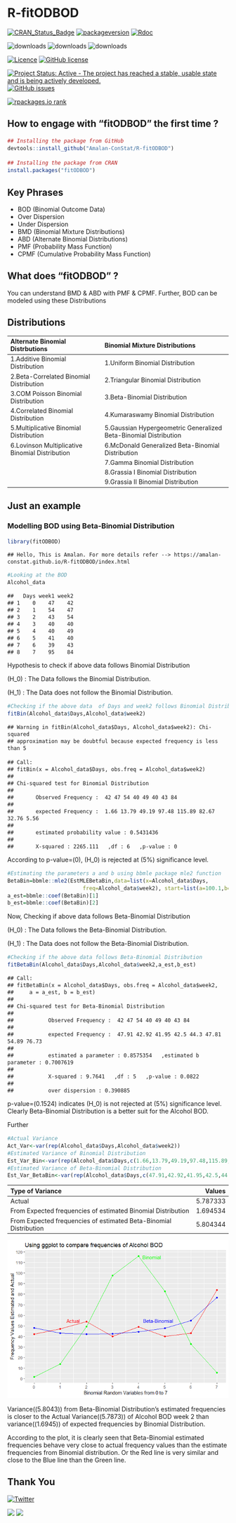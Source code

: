 R-fitODBOD
================

[![CRAN\_Status\_Badge](http://www.r-pkg.org/badges/version-last-release/fitODBOD)](https://cran.r-project.org/package=fitODBOD)
[![packageversion](https://img.shields.io/badge/Package%20version-1.2.0-orange.svg?style=flat-square)](commits/master)
[![Rdoc](http://www.rdocumentation.org/badges/version/fitODBOD)](http://www.rdocumentation.org/packages/fitODBOD)

![downloads](http://cranlogs.r-pkg.org/badges/grand-total/fitODBOD)
![downloads](https://cranlogs.r-pkg.org/badges/fitODBOD)
![downloads](http://cranlogs.r-pkg.org/badges/last-week/fitODBOD)

[![Licence](https://img.shields.io/badge/licence-GPL--2-blue.svg)](https://www.gnu.org/licenses/old-licenses/gpl-2.0.html)
[![GitHub
license](https://img.shields.io/github/license/Amalan-ConStat/R-fitODBOD.svg?style=popout)](https://github.com/Amalan-ConStat/R-fitODBOD/blob/master/LICENSE)

[![Project Status: Active - The project has reached a stable, usable
state and is being actively
developed.](https://www.repostatus.org/badges/latest/active.svg)](https://www.repostatus.org/#active)
[![GitHub
issues](https://img.shields.io/github/issues/Amalan-ConStat/R-fitODBOD.svg?style=popout)](https://github.com/Amalan-ConStat/R-fitODBOD/issues)

[![rpackages.io
rank](http://www.rpackages.io/badge/fitODBOD.svg)](http://www.rpackages.io/package/fitODBOD)

## How to engage with “fitODBOD” the first time ?

``` r
## Installing the package from GitHub
devtools::install_github("Amalan-ConStat/R-fitODBOD")

## Installing the package from CRAN
install.packages("fitODBOD")
```

## Key Phrases

  - BOD (Binomial Outcome Data)
  - Over Dispersion
  - Under Dispersion
  - BMD (Binomial Mixture Distributions)
  - ABD (Alternate Binomial Distributions)
  - PMF (Probability Mass Function)
  - CPMF (Cumulative Probability Mass Function)

## What does “fitODBOD” ?

You can understand BMD & ABD with PMF & CPMF. Further, BOD can be
modeled using these
Distributions

## Distributions

| Alternate Binomial Distrbutions                 | Binomial Mixture Distributions                                   |
| :---------------------------------------------- | :--------------------------------------------------------------- |
| 1.Additive Binomial Distribution                | 1.Uniform Binomial Distribution                                  |
| 2.Beta-Correlated Binomial Distribution         | 2.Triangular Binomial Distribution                               |
| 3.COM Poisson Binomial Distribution             | 3.Beta-Binomial Distribution                                     |
| 4.Correlated Binomial Distribution              | 4.Kumaraswamy Binomial Distribution                              |
| 5.Multiplicative Binomial Distribution          | 5.Gaussian Hypergeometric Generalized Beta-Binomial Distribution |
| 6.Lovinson Multiplicative Binomial Distribution | 6.McDonald Generalized Beta-Binomial Distribution                |
|                                                 | 7.Gamma Binomial Distribution                                    |
|                                                 | 8.Grassia I Binomial Distribution                                |
|                                                 | 9.Grassia II Binomial Distribution                               |

## Just an example

### Modelling BOD using Beta-Binomial Distribution

``` r
library(fitODBOD)
```

    ## Hello, This is Amalan. For more details refer --> https://amalan-constat.github.io/R-fitODBOD/index.html

``` r
#Looking at the BOD
Alcohol_data
```

    ##   Days week1 week2
    ## 1    0    47    42
    ## 2    1    54    47
    ## 3    2    43    54
    ## 4    3    40    40
    ## 5    4    40    49
    ## 6    5    41    40
    ## 7    6    39    43
    ## 8    7    95    84

Hypothesis to check if above data follows Binomial Distribution

\(H_0\) : The Data follows the Binomial Distribution.

\(H_1\) : The Data does not follow the Binomial
Distribution.

``` r
#Checking if the above data  of Days and week2 follows Binomial Distribution
fitBin(Alcohol_data$Days,Alcohol_data$week2)
```

    ## Warning in fitBin(Alcohol_data$Days, Alcohol_data$week2): Chi-squared
    ## approximation may be doubtful because expected frequency is less than 5

    ## Call: 
    ## fitBin(x = Alcohol_data$Days, obs.freq = Alcohol_data$week2)
    ## 
    ## Chi-squared test for Binomial Distribution 
    ##  
    ##       Observed Frequency :  42 47 54 40 49 40 43 84 
    ##  
    ##       expected Frequency :  1.66 13.79 49.19 97.48 115.89 82.67 32.76 5.56 
    ##  
    ##       estimated probability value : 0.5431436 
    ##  
    ##       X-squared : 2265.111   ,df : 6   ,p-value : 0

According to p-value=\(0\), \(H_0\) is rejected at \(5\%\) significance
level.

``` r
#Estimating the parameters a and b using bbmle package mle2 function
BetaBin=bbmle::mle2(EstMLEBetaBin,data=list(x=Alcohol_data$Days,
                        freq=Alcohol_data$week2), start=list(a=100.1,b=100.1))
a_est=bbmle::coef(BetaBin)[1]                    
b_est=bbmle::coef(BetaBin)[2]
```

Now, Checking if above data follows Beta-Binomial Distribution

\(H_0\) : The Data follows the Beta-Binomial Distribution.

\(H_1\) : The Data does not follow the Beta-Binomial Distribution.

``` r
#Checking if the above data follows Beta-Binomial Distribution
fitBetaBin(Alcohol_data$Days,Alcohol_data$week2,a_est,b_est)
```

    ## Call: 
    ## fitBetaBin(x = Alcohol_data$Days, obs.freq = Alcohol_data$week2, 
    ##     a = a_est, b = b_est)
    ## 
    ## Chi-squared test for Beta-Binomial Distribution 
    ##  
    ##           Observed Frequency :  42 47 54 40 49 40 43 84 
    ##  
    ##           expected Frequency :  47.91 42.92 41.95 42.5 44.3 47.81 54.89 76.73 
    ##  
    ##           estimated a parameter : 0.8575354   ,estimated b parameter : 0.7007619 
    ##  
    ##           X-squared : 9.7641   ,df : 5   ,p-value : 0.0822 
    ##  
    ##           over dispersion : 0.390885

p-value=\(0.1524\) indicates \(H_0\) is not rejected at \(5\%\)
significance level. Clearly Beta-Binomial Distribution is a better suit
for the Alcohol BOD.

Further

``` r
#Actual Variance
Act_Var<-var(rep(Alcohol_data$Days,Alcohol_data$week2))
#Estimated Variance of Binomial Distribution
Est_Var_Bin<-var(rep(Alcohol_data$Days,c(1.66,13.79,49.19,97.48,115.89,82.67,32.76,5.56)))
#Estimated Variance of Beta-Binomial Distribution
Est_Var_BetaBin<-var(rep(Alcohol_data$Days,c(47.91,42.92,41.95,42.5,44.3,47.81,54.89,76.73)))
```

| Type of Variance                                                  |   Values |
| :---------------------------------------------------------------- | -------: |
| Actual                                                            | 5.787333 |
| From Expected frequencies of estimated Binomial Distribution      | 1.694534 |
| From Expected frequencies of estimated Beta-Binomial Distribution | 5.804344 |

![](README_files/figure-gfm/Printing%20variance%20and%20plotting%20frequencies-1.png)<!-- -->

Variance(\(5.8043\)) from Beta-Binomial Distribution’s estimated
frequencies is closer to the Actual Variance(\(5.7873\)) of Alcohol BOD
week 2 than variance(\(1.6945\)) of expected frequencies by Binomial
Distribution.

According to the plot, it is clearly seen that Beta-Binomial estimated
frequencies behave very close to actual frequency values than the
estimate frequencies from Binomial distribution. Or the Red line is very
similar and close to the Blue line than the Green
line.

## Thank You

[![Twitter](https://img.shields.io/twitter/url/https/github.com/Amalan-ConStat/R-fitODBOD.svg?style=social)](https://twitter.com/intent/tweet?text=Wow:&url=https%3A%2F%2Fgithub.com%2FAmalan-ConStat%2FR-fitODBOD)

[![](https://img.shields.io/badge/LinkedIn-Amalan%20Mahendran-black.svg?style=flat)](https://www.linkedin.com/in/amalan-mahendran-72b86b37/)
[![](https://img.shields.io/badge/Research%20Gate-Amalan%20Mahendran-black.svg?style=flat)](https://www.researchgate.net/profile/Amalan_Mahendran)
